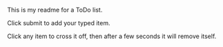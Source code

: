 This is my readme for a ToDo list.

Click submit to add your typed item. 

Click any item to cross it off, then after a few seconds it will remove itself.
